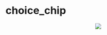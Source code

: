 # choice_chip


<div align='center'>
  <img src='https://github.com/phferreira/assets/blob/master/gifs/choice_chip.gif'/>
</div>
